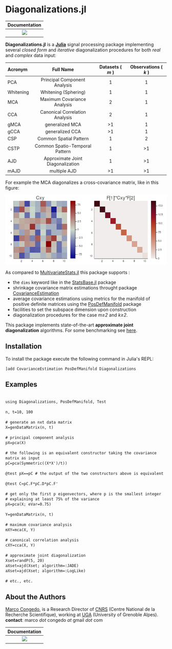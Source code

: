 # Diagonalizations.jl

| **Documentation**  |
|:---------------------------------------:|
| [![](https://img.shields.io/badge/docs-stable-blue.svg)](https://Marco-Congedo.github.io/Diagonalizations.jl/stable) |

**Diagonalizations.jl** is a [**Julia**](https://julialang.org/) signal processing package implementing several *closed form* and *iterative* diagonalization procedures for both *real* and *complex* data input:

| Acronym   | Full Name | Datasets ( *m* ) | Observations ( *k* ) |
|:----------|:---------:|:---------:|:---------:|
| PCA | Principal Component Analysis | 1 | 1 |
| Whitening | Whitening (Sphering) | 1 | 1 |
| MCA | Maximum Covariance Analysis | 2 | 1 |
| CCA | Canonical Correlation Analysis | 2 | 1 |
| gMCA | generalized MCA | >1 | 1 |
| gCCA | generalized CCA | >1 | 1 |
| CSP | Common Spatial Pattern | 1 | 2 |
| CSTP | Common Spatio-Temporal Pattern | 1 | >1 |
| AJD | Approximate Joint Diagonalization | 1 | >1 |
| mAJD | multiple AJD | >1 | >1 |

For example the MCA diagonalizes a cross-covariance matrix, like in this figure:

![](/docs/src/assets/FigMCA.png)

As compared to [MultivariateStats.jl](https://github.com/JuliaStats/MultivariateStats.jl)
this package supports :
- the `dims` keyword like in the [StatsBase.jl](https://github.com/JuliaStats/StatsBase.jl) package
- shrinkage covariance matrix estimations throught package [CovarianceEstimation](https://github.com/mateuszbaran/CovarianceEstimation.jl)
- average covariance estimations using metrics for the manifold of positive definite matrices using the [PosDefManifold](https://github.com/Marco-Congedo/PosDefManifold.jl) package
- facilities to set the subspace dimension upon construction
- diagonalization procedures for the case *m≥2* and *k≥2*.

This package implements state-of-the-art **approximate joint diagonalization** algorithms. For some benchmarking see
[here](https://github.com/Marco-Congedo/STUDIES/tree/master/AJD-Algos-Benchmark).


## Installation

To install the package execute the following command in Julia's REPL:

    ]add CovarianceEstimation PosDefManifold Diagonalizations

## Examples

```

using Diagonalizations, PosDefManifold, Test

n, t=10, 100

# generate an nxt data matrix
X=genDataMatrix(n, t)

# principal component analysis
pX=pca(X)

# the following is an equivalent constructor taking the covariance matrix as input
pC=pca(Symmetric((X*X')/t))

@test pX==pC # the output of the two constructors above is equivalent

@test C≈pC.F*pC.D*pC.F'  

# get only the first p eigenvectors, where p is the smallest integer
# explaining at least 75% of the variance
pX=pca(X; eVar=0.75)

Y=genDataMatrix(n, t)

# maximum covariance analysis
mXY=mca(X, Y)

# canonical correlation analysis
cXY=cca(X, Y)

# approximate joint diagonalization
Xset=randP(5, 20)
aXset=ajd(Xset; algorithm=:JADE)
aXset=ajd(Xset; algorithm=:LogLike)

# etc., etc.

```

## About the Authors

[Marco Congedo](https://sites.google.com/site/marcocongedo), is a Research Director of [CNRS](http://www.cnrs.fr/en) (Centre National de la Recherche Scientifique), working at [UGA](https://www.univ-grenoble-alpes.fr/english/) (University of Grenoble Alpes). **contact**: marco *dot* congedo *at* gmail *dot* com

| **Documentation**  | 
|:---------------------------------------:|
| [![](https://img.shields.io/badge/docs-stable-blue.svg)](https://Marco-Congedo.github.io/Diagonalizations.jl/stable) |
